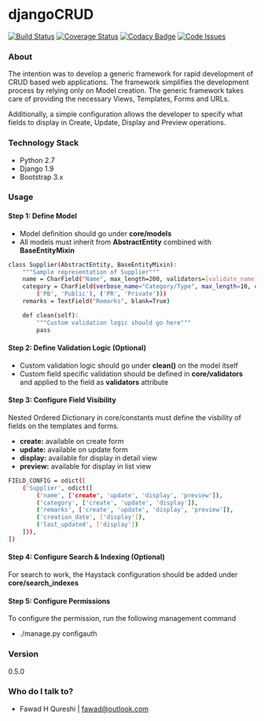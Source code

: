 # djangoCRUD

[![Build Status](https://travis-ci.org/faxad/djangoCRUD.svg?branch=master)](https://travis-ci.org/faxad/djangoCRUD)
[![Coverage Status](https://coveralls.io/repos/github/faxad/djangoCRUD/badge.svg?branch=master)](https://coveralls.io/github/faxad/djangoCRUD?branch=master)
[![Codacy Badge](https://api.codacy.com/project/badge/grade/82d97392eecb4ffab85403390f6b25af)](https://www.codacy.com/app/fawadhq/djangoCRUD)
[![Code Issues](https://www.quantifiedcode.com/api/v1/project/2807a5b5bcdb46258ef0bcf7bb4e4d0f/badge.svg)](https://www.quantifiedcode.com/app/project/2807a5b5bcdb46258ef0bcf7bb4e4d0f)

### About
The intention was to develop a generic framework for rapid development of CRUD based web applications. The framework simplifies the development process by relying only on Model creation. The generic framework takes care of providing the necessary Views, Templates, Forms and URLs.

Additionally, a simple configuration allows the developer to specify what fields to display in Create, Update, Display and Preview operations.

### Technology Stack
- Python 2.7
- Django 1.9
- Bootstrap 3.x

### Usage

#### Step 1: Define Model
- Model definition should go under **core/models**
- All models must inherit from **AbstractEntity** combined with **BaseEntityMixin**
```sh
class Supplier(AbstractEntity, BaseEntityMixin):
    """Sample representation of Supplier"""
    name = CharField("Name", max_length=200, validators=[validate_name])
    category = CharField(verbose_name="Category/Type", max_length=10, choices=(
        ('PB', 'Public'), ('PR', 'Private')))
    remarks = TextField("Remarks", blank=True)

    def clean(self):
        """Custom validation logic should go here"""
        pass
```
#### Step 2: Define Validation Logic (Optional)
- Custom validation logic should go under **clean()** on the model itself
- Custom field specific validation should be defined in **core/validators** and applied to the field as **validators** attribute

#### Step 3: Configure Field Visibility
Nested Ordered Dictionary in core/constants must define the visbility of fields on the templates and forms.
- **create:** available on create form
- **update:** available on update form
- **display:** available for display in detail view
- **preview:** available for display in list view
```sh
FIELD_CONFIG = odict([
    ('Supplier', odict([
        ('name', ['create', 'update', 'display', 'preview']),
        ('category', ['create', 'update', 'display']),
        ('remarks', ['create', 'update', 'display', 'preview']),
        ('creation_date', ['display']),
        ('last_updated', ['display'])
    ])),
])
```
#### Step 4: Configure Search & Indexing (Optional)
For search to work, the Haystack configuration should be added under **core/search_indexes**

#### Step 5: Configure Permissions
To configure the permission, run the following management command
- ./manage.py configauth

### Version
0.5.0

### Who do I talk to? ###

* Fawad H Qureshi | <fawad@outlook.com>
